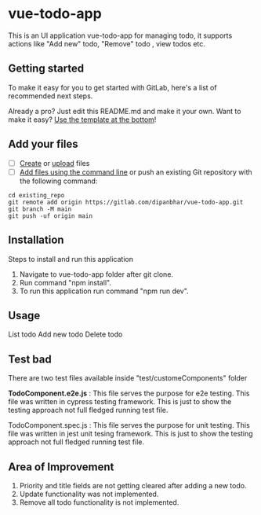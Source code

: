 # vue-todo-app
This is an UI application vue-todo-app for managing todo, it supports actions like "Add new" todo, "Remove" todo , view todos etc.


## Getting started

To make it easy for you to get started with GitLab, here's a list of recommended next steps.

Already a pro? Just edit this README.md and make it your own. Want to make it easy? [Use the template at the bottom](#editing-this-readme)!

## Add your files

- [ ] [Create](https://docs.gitlab.com/ee/user/project/repository/web_editor.html#create-a-file) or [upload](https://docs.gitlab.com/ee/user/project/repository/web_editor.html#upload-a-file) files
- [ ] [Add files using the command line](https://docs.gitlab.com/ee/gitlab-basics/add-file.html#add-a-file-using-the-command-line) or push an existing Git repository with the following command:

```
cd existing_repo
git remote add origin https://gitlab.com/dipanbhar/vue-todo-app.git
git branch -M main
git push -uf origin main

```
## Installation
Steps to install and run this application

1. Navigate to vue-todo-app folder after git clone.
2. Run command "npm install".
3. To run this application run command "npm run dev".

 

## Usage

List todo
Add new todo
Delete todo

## Test bad

There are two test files available inside "test/customeComponents" folder

**TodoComponent.e2e.js** : This file serves the purpose for e2e testing. This file was written in cypress testing framework. This is just to show the testing approach not full fledged running test file.

TodoComponent.spec.js : This file serves the purpose for unit testing. This file was written in jest unit tesing framework. This is just to show the testing approach not full fledged running test file.

## Area of Improvement

1. Priority and title fields are not getting cleared after adding a new todo.
2. Update functionality  was not implemented.
3. Remove all todo functionality is not implemented.
